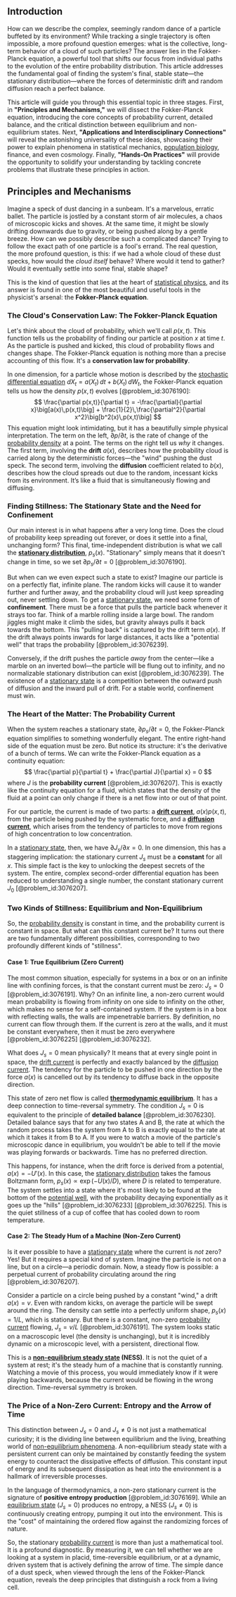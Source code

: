 ## Introduction
How can we describe the complex, seemingly random dance of a particle buffeted by its environment? While tracking a single trajectory is often impossible, a more profound question emerges: what is the collective, long-term behavior of a cloud of such particles? The answer lies in the Fokker-Planck equation, a powerful tool that shifts our focus from individual paths to the evolution of the entire probability distribution. This article addresses the fundamental goal of finding the system's final, stable state—the stationary distribution—where the forces of deterministic drift and random diffusion reach a perfect balance.

This article will guide you through this essential topic in three stages. First, in **"Principles and Mechanisms,"** we will dissect the Fokker-Planck equation, introducing the core concepts of probability current, detailed balance, and the critical distinction between equilibrium and non-equilibrium states. Next, **"Applications and Interdisciplinary Connections"** will reveal the astonishing universality of these ideas, showcasing their power to explain phenomena in statistical mechanics, [population biology](@article_id:153169), finance, and even cosmology. Finally, **"Hands-On Practices"** will provide the opportunity to solidify your understanding by tackling concrete problems that illustrate these principles in action.

## Principles and Mechanisms

Imagine a speck of dust dancing in a sunbeam. It's a marvelous, erratic ballet. The particle is jostled by a constant storm of air molecules, a chaos of microscopic kicks and shoves. At the same time, it might be slowly drifting downwards due to gravity, or being pushed along by a gentle breeze. How can we possibly describe such a complicated dance? Trying to follow the exact path of one particle is a fool's errand. The real question, the more profound question, is this: if we had a whole cloud of these dust specks, how would the *cloud itself* behave? Where would it tend to gather? Would it eventually settle into some final, stable shape?

This is the kind of question that lies at the heart of [statistical physics](@article_id:142451), and its answer is found in one of the most beautiful and useful tools in the physicist's arsenal: the **Fokker-Planck equation**.

### The Cloud's Conservation Law: The Fokker-Planck Equation

Let's think about the cloud of probability, which we'll call $p(x,t)$. This function tells us the probability of finding our particle at position $x$ at time $t$. As the particle is pushed and kicked, this cloud of probability flows and changes shape. The Fokker-Planck equation is nothing more than a precise accounting of this flow. It's a **conservation law for probability**.

In one dimension, for a particle whose motion is described by the [stochastic differential equation](@article_id:139885) $dX_t = a(X_t)\,dt + b(X_t)\,dW_t$, the Fokker-Planck equation tells us how the density $p(x,t)$ evolves [@problem_id:3076190]:
$$
\frac{\partial p(x,t)}{\partial t} = -\frac{\partial}{\partial x}\big[a(x)\,p(x,t)\big] + \frac{1}{2}\,\frac{\partial^2}{\partial x^2}\big[b^2(x)\,p(x,t)\big]
$$
This equation might look intimidating, but it has a beautifully simple physical interpretation. The term on the left, $\partial p / \partial t$, is the rate of change of the [probability density](@article_id:143372) at a point. The terms on the right tell us *why* it changes. The first term, involving the **drift** $a(x)$, describes how the probability cloud is carried along by the deterministic forces—the "wind" pushing the dust speck. The second term, involving the **diffusion** coefficient related to $b(x)$, describes how the cloud spreads out due to the random, incessant kicks from its environment. It’s like a fluid that is simultaneously flowing and diffusing.

### Finding Stillness: The Stationary State and the Need for Confinement

Our main interest is in what happens after a very long time. Does the cloud of probability keep spreading out forever, or does it settle into a final, unchanging form? This final, time-independent distribution is what we call the **[stationary distribution](@article_id:142048)**, $p_s(x)$. "Stationary" simply means that it doesn't change in time, so we set $\partial p_s / \partial t = 0$ [@problem_id:3076190].

But when can we even expect such a state to exist? Imagine our particle is on a perfectly flat, infinite plane. The random kicks will cause it to wander further and further away, and the probability cloud will just keep spreading out, never settling down. To get a [stationary state](@article_id:264258), we need some form of **confinement**. There must be a force that pulls the particle back whenever it strays too far. Think of a marble rolling inside a large bowl. The random jiggles might make it climb the sides, but gravity always pulls it back towards the bottom. This "pulling back" is captured by the drift term $a(x)$. If the drift always points inwards for large distances, it acts like a "potential well" that traps the probability [@problem_id:3076239].

Conversely, if the drift pushes the particle *away* from the center—like a marble on an inverted bowl—the particle will be flung out to infinity, and no normalizable stationary distribution can exist [@problem_id:3076239]. The existence of a [stationary state](@article_id:264258) is a competition between the outward push of diffusion and the inward pull of drift. For a stable world, confinement must win.

### The Heart of the Matter: The Probability Current

When the system reaches a stationary state, $\partial p_s / \partial t = 0$, the Fokker-Planck equation simplifies to something wonderfully elegant. The entire right-hand side of the equation must be zero. But notice its structure: it's the derivative of a bunch of terms. We can write the Fokker-Planck equation as a continuity equation:
$$
\frac{\partial p}{\partial t} + \frac{\partial J}{\partial x} = 0
$$
where $J$ is the **probability current** [@problem_id:3076207]. This is exactly like the continuity equation for a fluid, which states that the density of the fluid at a point can only change if there is a net flow into or out of that point.

For our particle, the current is made of two parts: a **[drift current](@article_id:191635)**, $a(x)p(x,t)$, from the particle being pushed by the systematic force, and a **[diffusion current](@article_id:261576)**, which arises from the tendency of particles to move from regions of high concentration to low concentration.

In a [stationary state](@article_id:264258), then, we have $\partial J_s / \partial x = 0$. In one dimension, this has a staggering implication: the stationary current $J_s$ must be a **constant** for all $x$. This simple fact is the key to unlocking the deepest secrets of the system. The entire, complex second-order differential equation has been reduced to understanding a single number, the constant stationary current $J_0$ [@problem_id:3076207].

### Two Kinds of Stillness: Equilibrium and Non-Equilibrium

So, the [probability density](@article_id:143372) is constant in time, and the probability current is constant in space. But what can this constant current be? It turns out there are two fundamentally different possibilities, corresponding to two profoundly different kinds of "stillness".

#### Case 1: True Equilibrium (Zero Current)

The most common situation, especially for systems in a box or on an infinite line with confining forces, is that the constant current must be zero: $J_s = 0$ [@problem_id:3076191]. Why? On an infinite line, a non-zero current would mean probability is flowing from infinity on one side to infinity on the other, which makes no sense for a self-contained system. If the system is in a box with reflecting walls, the walls are impenetrable barriers. By definition, no current can flow through them. If the current is zero at the walls, and it must be constant everywhere, then it must be zero everywhere [@problem_id:3076225] [@problem_id:3076232].

What does $J_s = 0$ mean physically? It means that at every single point in space, the [drift current](@article_id:191635) is perfectly and exactly balanced by the [diffusion current](@article_id:261576). The tendency for the particle to be pushed in one direction by the force $a(x)$ is cancelled out by its tendency to diffuse back in the opposite direction.

This state of zero net flow is called **[thermodynamic equilibrium](@article_id:141166)**. It has a deep connection to time-reversal symmetry. The condition $J_s=0$ is equivalent to the principle of **detailed balance** [@problem_id:3076230]. Detailed balance says that for any two states A and B, the rate at which the random process takes the system from A to B is exactly equal to the rate at which it takes it from B to A. If you were to watch a movie of the particle's microscopic dance in equilibrium, you wouldn't be able to tell if the movie was playing forwards or backwards. Time has no preferred direction.

This happens, for instance, when the drift force is derived from a potential, $a(x) = -U'(x)$. In this case, the [stationary distribution](@article_id:142048) takes the famous Boltzmann form, $p_s(x) \propto \exp(-U(x)/D)$, where $D$ is related to temperature. The system settles into a state where it's most likely to be found at the bottom of the [potential well](@article_id:151646), with the probability decaying exponentially as it goes up the "hills" [@problem_id:3076233] [@problem_id:3076225]. This is the quiet stillness of a cup of coffee that has cooled down to room temperature.

#### Case 2: The Steady Hum of a Machine (Non-Zero Current)

Is it ever possible to have a [stationary state](@article_id:264258) where the current is *not* zero? Yes! But it requires a special kind of system. Imagine the particle is not on a line, but on a circle—a periodic domain. Now, a steady flow is possible: a perpetual current of probability circulating around the ring [@problem_id:3076207].

Consider a particle on a circle being pushed by a constant "wind," a drift $a(x) = v$. Even with random kicks, on average the particle will be swept around the ring. The density can settle into a perfectly uniform shape, $p_s(x) = 1/L$, which is stationary. But there is a constant, non-zero [probability current](@article_id:150455) flowing, $J_s = v/L$ [@problem_id:3076191]. The system looks static on a macroscopic level (the density is unchanging), but it is incredibly dynamic on a microscopic level, with a persistent, directional flow.

This is a **[non-equilibrium steady state](@article_id:137234) (NESS)**. It is not the quiet of a system at rest; it's the steady hum of a machine that is constantly running. Watching a movie of this process, you would immediately know if it were playing backwards, because the current would be flowing in the wrong direction. Time-reversal symmetry is broken.

### The Price of a Non-Zero Current: Entropy and the Arrow of Time

This distinction between $J_s=0$ and $J_s \neq 0$ is not just a mathematical curiosity; it is the dividing line between equilibrium and the living, breathing world of [non-equilibrium phenomena](@article_id:197990). A non-equilibrium steady state with a persistent current can only be maintained by constantly feeding the system energy to counteract the dissipative effects of diffusion. This constant input of energy and its subsequent dissipation as heat into the environment is a hallmark of irreversible processes.

In the language of thermodynamics, a non-zero stationary current is the signature of **positive entropy production** [@problem_id:3076169]. While an [equilibrium state](@article_id:269870) ($J_s=0$) produces no entropy, a NESS ($J_s \neq 0$) is continuously creating entropy, pumping it out into the environment. This is the "cost" of maintaining the ordered flow against the randomizing forces of nature.

So, the stationary [probability current](@article_id:150455) is more than just a mathematical tool. It is a profound diagnostic. By measuring it, we can tell whether we are looking at a system in placid, time-reversible equilibrium, or at a dynamic, driven system that is actively defining the arrow of time. The simple dance of a dust speck, when viewed through the lens of the Fokker-Planck equation, reveals the deep principles that distinguish a rock from a living cell.
